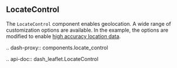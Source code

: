 ## LocateControl

The `LocateControl` component enables geolocation. A wide range of customization options are available. In the example, the options are modified to enable [high accuracy location data](https://w3c.github.io/geolocation-api/#high-accuracy).

.. dash-proxy:: components.locate_control

.. api-doc:: dash_leaflet.LocateControl

